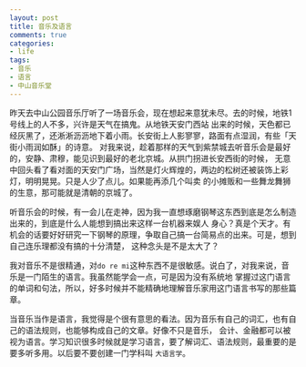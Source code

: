 ```yaml
---
layout: post
title: 音乐及语言
comments: true
categories:
- life
tags:
- 音乐
- 语言
- 中山音乐堂
---
```


昨天去中山公园音乐厅听了一场音乐会，现在想起来意犹未尽。去的时候，地铁1号线上的人不多，兴许是天气在搞鬼。从地铁天安门西站
出来的时候，天色都已经灰黑了，还淅淅沥沥地下着小雨。长安街上人影寥寥，路面有点湿润，有些「天街小雨润如酥」的诗意。
对我来说，趁着那样的天气到紫禁城去听音乐会是最好的，安静、肃穆，能见识到最好的老北京城。从拱门拐进长安西街的时候，
无意中回头看了看对面的天安门广场，当然是灯火辉煌的，两边的松树还被装饰上彩灯，明明晃晃。只是人少了点儿。如果能再添几个叫卖
的小摊贩和一些舞龙舞狮的生意，那可能就是清朝的京城了。

听音乐会的时候，有一会儿在走神，因为我一直想琢磨钢琴这东西到底是怎么制造出来的，到底是什么人能想到搞出来这样一台机器来娱人
身心？真是个天才。有机会的话要好好研究一下钢琴的原理，争取自己搞一台简易点的出来。可是，想到自己连乐理都没有搞的十分清楚，
这种念头是不是太大了？

我对音乐不是很精通，对`do re mi`这种东西不是很敏感。说白了，对我来说，音乐是一门陌生的语言。我虽然能学会一点，可是因为没有系统地
掌握过这门语言的单词和句法，所以，好多时候并不能精确地理解音乐家用这门语言书写的那些篇章。

当音乐当作是语言，我觉得是个很有意思的看法。因为音乐有自己的词汇，也有自己的语法规则，也能够构成自己的文章。好像不只是音乐，
会计、金融都可以被视为语言。学习知识很多时候就是学习语言，要了解词汇、语法规则，最重要的是要多听多用。以后要不要创建一门学科叫
`大语言学`。
